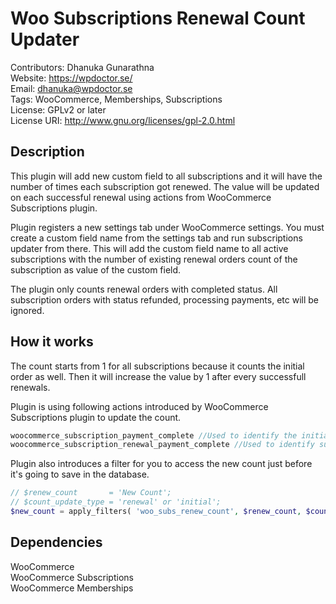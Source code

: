 # Woo Subscriptions Renewal Count Updater
Contributors: Dhanuka Gunarathna<br/>
Website: https://wpdoctor.se/<br/>
Email: dhanuka@wpdoctor.se<br/>
Tags: WooCommerce, Memberships, Subscriptions<br/>
License: GPLv2 or later<br/>
License URI: http://www.gnu.org/licenses/gpl-2.0.html<br/>

## Description

This plugin will add new custom field to all subscriptions and it will have the number of times each subscription got renewed.
The value will be updated on each successful renewal using actions from WooCommerce Subscriptions plugin.

Plugin registers a new settings tab under WooCommerce settings. You must create a custom field name from the settings tab and  run subscriptions updater from there.
This will add the custom field name to all active subscriptions with the number of existing renewal orders count of the subscription as value of the custom field.

The plugin only counts renewal orders with completed status. All subscription orders with status refunded, processing payments, etc will be ignored.

## How it works

The count starts from 1 for all subscriptions because it counts the initial order as well. Then it will increase the value by 1 after every successfull renewals.

Plugin is using following actions introduced by WooCommerce Subscriptions plugin to update the count.

```php
woocommerce_subscription_payment_complete //Used to identify the initial successful order payment.
woocommerce_subscription_renewal_payment_complete //Used to identify successful renewal order payments.
```

Plugin also introduces a filter for you to access the new count just before it's going to save in the database.

```php
// $renew_count       = 'New Count';
// $count_update_type = 'renewal' or 'initial';
$new_count = apply_filters( 'woo_subs_renew_count', $renew_count, $count_update_type );
```

## Dependencies

WooCommerce<br/>
WooCommerce Subscriptions<br/>
WooCommerce Memberships<br/>

